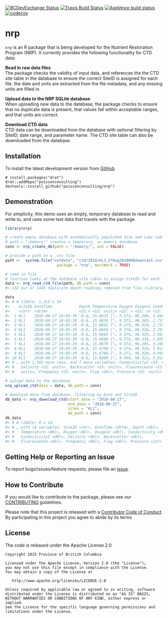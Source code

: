 
<!-- README.md is generated from README.Rmd. Please edit that file -->

[![BCDevExchange
Status](https://assets.bcdevexchange.org/images/badges/exploration.svg)](https://github.com/BCDevExchange/docs/blob/master/discussion/projectstates.md)
[![Travis Build
Status](https://www.travis-ci.com/poissonconsulting/nrp.svg?token=LCuTqqVUfUECxm1xTQLb&branch=master)](https://www.travis-ci.com/poissonconsulting/nrp)
[![AppVeyor build
status](https://ci.appveyor.com/api/projects/status/nf8qrbm7imvkuj0q?svg=true)](https://ci.appveyor.com/project/joethorley/nrp)
[![codecov](https://codecov.io/gh/poissonconsulting/nrp/branch/master/graph/badge.svg?token=BYPzzOPDrd)](https://codecov.io/gh/poissonconsulting/nrp)

# nrp

`nrp` is an R package that is being developed for the Nutrient
Restoration Program (NRP). It currently provides the following
functionality for CTD data:

**Read in raw data files**<br /> The package checks the validity of
input data, and references the the CTD site table in the database to
ensure the correct SiteID is assigned for each file. the date and units
are extracted from the file metadata, and any missing units are filled
in.

**Upload data to the NRP SQLite database**<br /> When uploading new data
to the database, the package checks to ensure that no duplicate data is
present, that values fall within acceptable ranges, and that units are
correct.

**Download CTD data**<br /> CTD data can be downloaded from the database
with optional filtering by SiteID, date range, and parameter name. The
CTD site table can also be downloaded from the database.

## Installation

To install the latest development version from
[GitHub](https://github.com/poissonconsulting/nrp)

    # install.packages("drat")
    drat::addRepo("poissonconsulting")
    devtools::install_github("poissonconsulting/nrp")

## Demonstration

For simplicity, this demo uses an empty, temporary database to read and
write to, and uses some test data that travels with the package.

``` r
library(nrp)

# create empty database with automatically populated Site and Lake tables
# path = ":memory:" creates a temporory, in memory database
conn <- nrp_create_db(path = ":memory:", ask = FALSE) 

# provide a path to a .cnv file
path <-  system.file("extdata", "ctd/2018/KL1_27Aug2018008downcast.cnv",
                       package = "nrp", mustWork = TRUE)

# read in file
# function looks at the database site table to assign SiteID for each file
data <- nrp_read_ctd_file(path, db_path = conn)
#> 132 out of 1445 duplicate depth readings removed from file /Library/Frameworks/R.framework/Versions/3.5/Resources/library/nrp/extdata/ctd/2018/KL1_27Aug2018008downcast.cnv

data
#> # A tibble: 1,313 x 14
#>    SiteID DateTime            Depth Temperature Oxygen Oxygen2 Conductivity
#>    <chr>  <dttm>              <S3:> <S3: units> <S3: > <S3: u> <S3: units> 
#>  1 KL1    2018-08-27 18:05:39 -0.6… 15.6633 [°… 9.573… 96.299… 2.698 [uS/c…
#>  2 KL1    2018-08-27 18:05:39 -0.6… 15.6636 [°… 9.573… 96.303… 2.733 [uS/c…
#>  3 KL1    2018-08-27 18:05:39 -0.6… 15.6642 [°… 9.575… 96.324… 2.733 [uS/c…
#>  4 KL1    2018-08-27 18:05:39 -0.6… 15.6658 [°… 9.574… 96.316… 2.733 [uS/c…
#>  5 KL1    2018-08-27 18:05:39 -0.6… 15.6669 [°… 9.575… 96.325… 2.663 [uS/c…
#>  6 KL1    2018-08-27 18:05:39 -0.6… 15.6668 [°… 9.575… 96.334… 2.838 [uS/c…
#>  7 KL1    2018-08-27 18:05:39 -0.6… 15.6670 [°… 9.572… 96.295… 3.260 [uS/c…
#>  8 KL1    2018-08-27 18:05:39 -0.6… 15.6700 [°… 9.574… 96.324… 5.015 [uS/c…
#>  9 KL1    2018-08-27 18:05:39 -0.6… 15.6798 [°… 9.571… 96.320… 4.909 [uS/c…
#> 10 KL1    2018-08-27 18:05:39 -0.6… 15.6880 [°… 9.569… 96.313… 5.013 [uS/c…
#> # … with 1,303 more rows, and 7 more variables: Conductivity2 <S3: units>,
#> #   Salinity <S3: units>, Backscatter <S3: units>, Fluorescence <S3:
#> #   units>, Frequency <S3: units>, Flag <dbl>, Pressure <S3: units>

# upload data to the database
nrp_upload_ctd(data = data, db_path = conn)

# download data from database, filtering by Date and SiteID
db_data <- nrp_download_ctd(start_date = "2018-08-27",
                            end_date = "2018-08-27",
                            sites = "KL1",
                            db_path = conn)
db_data
#> # A tibble: 0 x 14
#> # … with 14 variables: SiteID <chr>, DateTime <dttm>, Depth <dbl>,
#> #   Temperature <dbl>, Oxygen <dbl>, Oxygen2 <dbl>, Conductivity <dbl>,
#> #   Conductivity2 <dbl>, Salinity <dbl>, Backscatter <dbl>,
#> #   Fluorescence <dbl>, Frequency <dbl>, Flag <dbl>, Pressure <int>
```

## Getting Help or Reporting an Issue

To report bugs/issues/feature requests, please file an
[issue](https://github.com/poissonconsulting/nrp/issues/).

## How to Contribute

If you would like to contribute to the package, please see our
[CONTRIBUTING](CONTRIBUTING.md) guidelines.

Please note that this project is released with a [Contributor Code of
Conduct](CODE_OF_CONDUCT.md). By participating in this project you agree
to abide by its terms

## License

The code is released under the Apache License 2.0

    Copyright 2015 Province of British Columbia
    
    Licensed under the Apache License, Version 2.0 (the "License");
    you may not use this file except in compliance with the License.
    You may obtain a copy of the License at 
    
       http://www.apache.org/licenses/LICENSE-2.0
    
    Unless required by applicable law or agreed to in writing, software
    distributed under the License is distributed on an "AS IS" BASIS,
    WITHOUT WARRANTIES OR CONDITIONS OF ANY KIND, either express or implied.
    See the License for the specific language governing permissions and
    limitations under the License.
